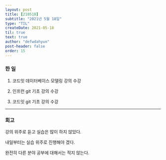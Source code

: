 ```yaml
---
layout: post
title: [210518] 
subtitle: "2021년 5월 18일"
type: "TIL"
createDate: 2021-05-18
til: true
text: true
author: "defwdahyun"
post-header: false
order: 15
---
```

### **한 일**

1. 코드잇 데이터베이스 모델링 강의 수강

2. 인프런 git 기초 강의 수강

3. 코드잇 git 기초 강의 수강

<hr>

### 회고

강의 위주로 듣고 실습은 많이 하지 않았다.

내일부터는 실습 위주로 진행해야 겠다.

완전히 다른 분야 공부에 대해서는 적지 않는다. 